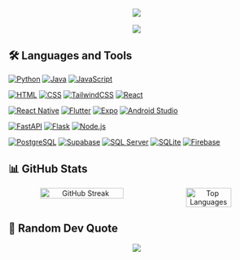 <h3 align="center">
  <a href="https://github.com/DenverCoder1/readme-typing-svg">
    <img src="https://readme-typing-svg.demolab.com/?lines=Always%20learning%20new%20things;Enjoying%20the%20journey;Exploring%20new%20technologies;Passionate%20about%20creating&font=Fira%20Code&center=true&width=440&height=45&color=f75c7e&vCenter=true&pause=1000&size=22" />
  </a>
</h3>

<p align="center">
  <img src="https://github-stats-alpha.vercel.app/api?username=aleju03&cc=140d3b&tc=fff&ic=fff&bc=140d3b" />
</p>

## 🛠️ Languages and Tools
[![Python](https://custom-icon-badges.demolab.com/badge/-Python-blue?style=for-the-badge&logo=python&logoColor=white)](https://www.python.org/)
[![Java](https://custom-icon-badges.demolab.com/badge/-Java-red?style=for-the-badge&logo=java&logoColor=white)](https://www.java.com/)
[![JavaScript](https://custom-icon-badges.demolab.com/badge/-JavaScript-F7DF1E?style=for-the-badge&logo=javascript&logoColor=black)](https://developer.mozilla.org/en-US/docs/Web/JavaScript)

[![HTML](https://custom-icon-badges.demolab.com/badge/-HTML-E34F26?style=for-the-badge&logo=html5&logoColor=white)](https://developer.mozilla.org/en-US/docs/Web/HTML)
[![CSS](https://custom-icon-badges.demolab.com/badge/-CSS-1572B6?style=for-the-badge&logo=css3&logoColor=white)](https://developer.mozilla.org/en-US/docs/Web/CSS)
[![TailwindCSS](https://custom-icon-badges.demolab.com/badge/-Tailwind%20CSS-06B6D4?style=for-the-badge&logo=tailwindcss&logoColor=white)](https://tailwindcss.com/)
[![React](https://custom-icon-badges.demolab.com/badge/-React-61DAFB?style=for-the-badge&logo=react&logoColor=black)](https://reactjs.org/)

[![React Native](https://custom-icon-badges.demolab.com/badge/-React%20Native-61DAFB?style=for-the-badge&logo=react&logoColor=black)](https://reactnative.dev/)
[![Flutter](https://custom-icon-badges.demolab.com/badge/-Flutter-02569B?style=for-the-badge&logo=flutter&logoColor=white)](https://flutter.dev/)
[![Expo](https://custom-icon-badges.demolab.com/badge/-Expo-000020?style=for-the-badge&logo=expo&logoColor=white)](https://expo.dev/)
[![Android Studio](https://custom-icon-badges.demolab.com/badge/-Android%20Studio-3DDC84?style=for-the-badge&logo=android-studio&logoColor=white)](https://developer.android.com/studio)

[![FastAPI](https://custom-icon-badges.demolab.com/badge/-FastAPI-009688?style=for-the-badge&logo=fastapi&logoColor=white)](https://fastapi.tiangolo.com/)
[![Flask](https://custom-icon-badges.demolab.com/badge/-Flask-4EA1D3?style=for-the-badge&logo=flask&logoColor=white)](https://flask.palletsprojects.com/)
[![Node.js](https://custom-icon-badges.demolab.com/badge/-Node.js-339933?style=for-the-badge&logo=node.js&logoColor=white)](https://nodejs.org/)

[![PostgreSQL](https://custom-icon-badges.demolab.com/badge/-PostgreSQL-316192?style=for-the-badge&logo=postgresql&logoColor=white)](https://www.postgresql.org/)
[![Supabase](https://custom-icon-badges.demolab.com/badge/-Supabase-3ECF8E?style=for-the-badge&logo=supabase&logoColor=white)](https://supabase.com/)
[![SQL Server](https://custom-icon-badges.demolab.com/badge/-SQL%20Server-CC2927?style=for-the-badge&logo=microsoft-sql-server&logoColor=white)](https://www.microsoft.com/sql-server/)
[![SQLite](https://custom-icon-badges.demolab.com/badge/-SQLite-07405E?style=for-the-badge&logo=sqlite&logoColor=white)](https://www.sqlite.org/)
[![Firebase](https://custom-icon-badges.demolab.com/badge/-Firebase-FFA611?style=for-the-badge&logo=firebase&logoColor=black)](https://firebase.google.com/)

## 📊 GitHub Stats
<div align="center" style="display: flex; flex-direction: row;">
  <img width="57%" src="https://github-readme-streak-stats.herokuapp.com/?user=aleju03&theme=dark&hide_border=true" alt="GitHub Streak" />
  <img width="42%" src="https://github-readme-stats.vercel.app/api/top-langs/?username=aleju03&theme=dark&hide_border=true&include_all_commits=true&count_private=true&layout=compact" alt="Top Languages" />
</div>

## 💭 Random Dev Quote
<p align="center">
  <img src="https://quotes-github-readme.vercel.app/api?type=horizontal&theme=radical" />
</p>
